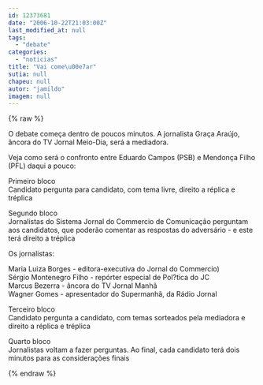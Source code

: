```yaml
---
id: 12373681
date: "2006-10-22T21:03:00Z"
last_modified_at: null
tags:
  - "debate"
categories:
  - "noticias"
title: "Vai come\u00e7ar"
sutia: null
chapeu: null
autor: "jamildo"
imagem: null
---
```

{% raw %}
<p>O debate come&ccedil;a dentro de poucos minutos. A jornalista Gra&ccedil;a Ara&uacute;jo, &acirc;ncora do TV Jornal Meio-Dia, ser&aacute; a mediadora.</p>
<p>Veja como ser&aacute; o confronto entre Eduardo Campos (PSB) e Mendon&ccedil;a Filho (PFL) daqui a pouco:</p>
<p>Primeiro bloco<br />Candidato pergunta para candidato, com tema livre, direito a r&eacute;plica e tr&eacute;plica</p>
<p>Segundo bloco<br />Jornalistas do Sistema Jornal do Commercio de Comunica&ccedil;&atilde;o perguntam aos candidatos, que poder&atilde;o comentar as respostas do advers&aacute;rio - e este ter&aacute; direito a tr&eacute;plica</p>
<p>Os jornalistas:</p>
<p>Maria Luiza Borges - editora-executiva do Jornal do Commercio)<br />S&eacute;rgio Montenegro Filho - rep&oacute;rter especial de Pol?tica do JC<br />Marcus Bezerra - &acirc;ncora do TV Jornal Manh&atilde;<br />Wagner Gomes - apresentador do Supermanh&atilde;, da R&aacute;dio Jornal</p>
<p>Terceiro bloco<br />Candidato pergunta a candidato, com temas sorteados pela mediadora e direito a r&eacute;plica e tr&eacute;plica</p>
<p>Quarto bloco<br />Jornalistas voltam a fazer perguntas. Ao final, cada candidato ter&aacute; dois minutos para as considera&ccedil;&otilde;es finais</p>
{% endraw %}